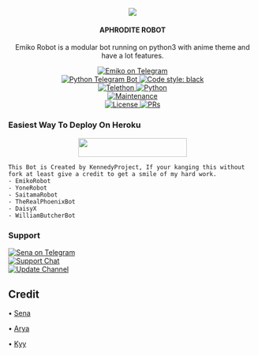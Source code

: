 <p align="center">
  <img src="https://telegra.ph/file/5a180a318e09d49295c8e.jpg">
</p>

<h4><p align="center"> APHRODITE ROBOT </p></h4>

<p align="center">Emiko Robot is a modular bot running on python3 with anime theme and have a lot features.</p>

<p align="center">
<a href="https://t.me/emiexrobot"> <img src="https://img.shields.io/badge/Emiko-Robot-blue?&logo=telegram" alt="Emiko on Telegram" /> </a><br>
<a href="https://python-telegram-bot.org"> <img src="https://img.shields.io/badge/PTB-13.7-white?&style=flat-round&logo=github" alt="Python Telegram Bot" /> </a>
<a href="https://github.com/psf/black"><img alt="Code style: black" src="https://img.shields.io/badge/code%20style-black-000000.svg"></a><br>
<a href="https://docs.telethon.dev"> <img src="https://img.shields.io/badge/Telethon-1.23.0-red?&style=flat-round&logo=github" alt="Telethon" /> </a>
<a href="https://docs.python.org"> <img src="https://img.shields.io/badge/Python-3.9.7-purple?&style=flat-round&logo=python" alt="Python" /> </a><br>
<a href="https://GitHub.com/kennedy-ex/EmikoRobot"> <img src="https://img.shields.io/badge/Maintained-Yes-yellow.svg" alt="Maintenance" /> </a><br>
<a href="https://github.com/kennedy-ex/EmikoRobot/blob/main/LICENSE"> <img src="https://img.shields.io/badge/License-GPLv3-blue.svg" alt="License" /> </a>
<a href="https://makeapullrequest.com"> <img src="https://img.shields.io/badge/PRs-Welcome-blue.svg?style=flat-round" alt="PRs" /> </a>
</p>

### Easiest Way To Deploy On Heroku 

<p align="center"><a href="https://heroku.com/deploy?template=https://github.com/Hafisnuranzari/AphroditeRobot"> <img src="https://img.shields.io/badge/Deploy%20To%20Heroku-blue?style=for-the-badge&logo=heroku" width="220" height="38.45"/></a></p>

```
This Bot is Created by KennedyProject, If your kanging this without fork at least give a credit to get a smile of my hard work. 
- EmikoRobot
- YoneRobot
- SaitamaRobot 
- TheRealPhoenixBot
- DaisyX 
- WilliamButcherBot
```

### Support
<p>
<a href="https://t.me/excrybaby"> <img src="https://img.shields.io/badge/Sena-Ex-blue?&logo=telegram" alt="Sena on Telegram" /> </a><br>
<a href="https://t.me/EmikoSupport"> <img src="https://img.shields.io/badge/Support-Chat-blue?&logo=telegram" alt="Support Chat" /> </a><br>
<a href="https://t.me/KennedyProject"> <img src="https://img.shields.io/badge/Update-Channel-blue?&logo=telegram" alt="Update Channel" /> </a><br>
</p>

## Credit 

• [Sena](https://github.com/kennedy-ex)

• [Arya](https://github.com/Aryazakaria01)

• [Kyy](https://github.com/zxcskyy)
